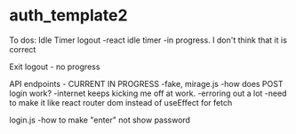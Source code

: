 # auth_template2

To dos:
Idle Timer logout
    -react idle timer
    -in progress. I don't think that it is correct

Exit logout
    - no progress

API endpoints - CURRENT IN PROGRESS
    -fake, mirage.js
    -how does POST login work?
    -internet keeps kicking me off at work. 
    -erroring out a lot
    -need to make it like react router dom instead of useEffect for fetch

login.js
    -how to make "enter" not show password